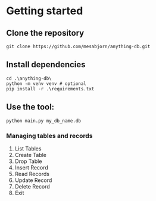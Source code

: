 # Getting started

## Clone the repository

`git clone https://github.com/mesabjorn/anything-db.git`

## Install dependencies

```
cd .\anything-db\
python -m venv venv # optional
pip install -r .\requirements.txt
```

## Use the tool:

```
python main.py my_db_name.db
```

### Managing tables and records

1. List Tables
2. Create Table
3. Drop Table
4. Insert Record
5. Read Records
6. Update Record
7. Delete Record
8. Exit
